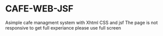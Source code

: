 # CAFE-WEB-JSF
Asimple cafe managment system with Xhtml CSS and jsf
The page is not responsive to get full experiance please use full screen

